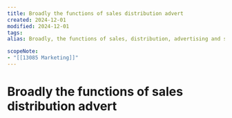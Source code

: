 ```yaml
---
title: Broadly the functions of sales distribution advert
created: 2024-12-01
modified: 2024-12-01
tags: 
alias: Broadly, the functions of sales, distribution, advertising and sales promotion, product planning and market research.

scopeNote:
- "[[13085 Marketing]]"
---
```

# Broadly the functions of sales distribution advert
